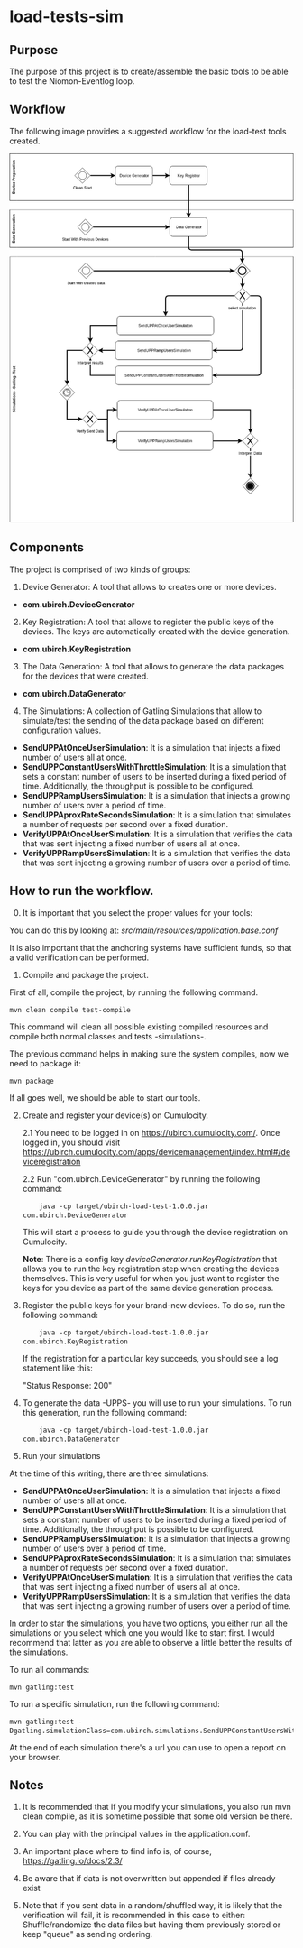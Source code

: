 # load-tests-sim

## Purpose

The purpose of this project is to create/assemble the basic tools to be able to test the Niomon-Eventlog loop.

## Workflow

The following image provides a suggested workflow for the load-test tools created.

![Load Test Workflow](https://raw.githubusercontent.com/ubirch/load-tests-sim/master/images/load-tests-wf.png "Load Test Workflow") 

## Components

The project is comprised of two kinds of groups:

1. Device Generator: A tool that allows to creates one or more devices. 

* **com.ubirch.DeviceGenerator**
    
2. Key Registration: A tool that allows to register the public keys of the devices. The keys are automatically created with the device generation. 

* **com.ubirch.KeyRegistration**

3. The Data Generation: A tool that allows to generate the data packages for the devices that were created.
    
* **com.ubirch.DataGenerator** 

4. The Simulations: A collection of Gatling Simulations that allow to simulate/test the sending of the data package based on different configuration values.

* **SendUPPAtOnceUserSimulation**: It is a simulation that injects a fixed number of users all at once. 
* **SendUPPConstantUsersWithThrottleSimulation**: It is a simulation that sets a constant number of users to be inserted during a fixed period of time.
Additionally, the throughput is possible to be configured. 
* **SendUPPRampUsersSimulation**: It is a simulation that injects a growing number of users over a period of time.
* **SendUPPAproxRateSecondsSimulation**: It is a simulation that simulates a number of requests per second over a fixed duration.
* **VerifyUPPAtOnceUserSimulation**: It is a simulation that verifies the data that was sent injecting a fixed number of users all at once.  
* **VerifyUPPRampUsersSimulation**: It is a simulation that verifies the data that was sent injecting a growing number of users over a period of time.


## How to run the workflow.

0. It is important that you select the proper values for your tools:

You can do this by looking at: *src/main/resources/application.base.conf*

It is also important that the anchoring systems have sufficient funds, so that a valid verification can be performed. 

1. Compile and package the project.

First of all, compile the project, by running the following command.

```shell
mvn clean compile test-compile
```

This command will clean all possible existing compiled  resources and compile both normal classes and tests -simulations-.

The previous command helps in making sure the system compiles, now we need to package it:

```shell
mvn package
```

If all goes well, we should be able to start our tools.

2. Create and register your device(s) on Cumulocity.

    2.1 You need to be logged in on <https://ubirch.cumulocity.com/>. Once logged in, you should visit 
     <https://ubirch.cumulocity.com/apps/devicemanagement/index.html#/deviceregistration>
     
    2.2 Run "com.ubirch.DeviceGenerator" by running the following command:
    
    ```shell
        java -cp target/ubirch-load-test-1.0.0.jar com.ubirch.DeviceGenerator 
    ```
    
    This will start a process to guide you through the device registration on Cumulocity.
    
    **Note**: There is a config key *deviceGenerator.runKeyRegistration* that allows you to run the key registration step when creating the devices themselves.
    This is very useful for when you just want to register the keys for you device as part of the same device generation process.
    
3. Register the public keys for your brand-new devices. To do so, run the following command:

    ```shell
        java -cp target/ubirch-load-test-1.0.0.jar com.ubirch.KeyRegistration 
    ```
    
    If the registration for a particular key succeeds, you should see a log statement like this:
    
    "Status Response: 200"

3. To generate the data -UPPS- you will use to run your simulations. To run this generation, run the following command:

    ```shell
        java -cp target/ubirch-load-test-1.0.0.jar com.ubirch.DataGenerator 
    ```

4. Run your simulations 

At the time of this writing, there are three simulations:

* **SendUPPAtOnceUserSimulation**: It is a simulation that injects a fixed number of users all at once. 
* **SendUPPConstantUsersWithThrottleSimulation**: It is a simulation that sets a constant number of users to be inserted during a fixed period of time.
Additionally, the throughput is possible to be configured. 
* **SendUPPRampUsersSimulation**: It is a simulation that injects a growing number of users over a period of time.
* **SendUPPAproxRateSecondsSimulation**: It is a simulation that simulates a number of requests per second over a fixed duration.
* **VerifyUPPAtOnceUserSimulation**: It is a simulation that verifies the data that was sent injecting a fixed number of users all at once.  
* **VerifyUPPRampUsersSimulation**: It is a simulation that verifies the data that was sent injecting a growing number of users over a period of time.

In order to star the simulations, you have two options, you either run all the simulations or you select which one you would like to start first.
I would recommend that latter as you are able to observe a little better the results of the simulations.

To run all commands:

```shell
mvn gatling:test
```

To run a specific simulation, run the following command:

```shell
mvn gatling:test -Dgatling.simulationClass=com.ubirch.simulations.SendUPPConstantUsersWithThrottleSimulation
```

At the end of each simulation there's a url you can use to open a report on your browser.

## Notes

1. It is recommended that if you modify your simulations, you also run mvn clean compile, as it is sometime possible that 
some old version be there. 

2. You can play with the principal values in the application.conf.

3. An important place where to find info is, of course, <https://gatling.io/docs/2.3/>

4. Be aware that if data is not overwritten but appended if files already exist

5. Note that if you sent data in a random/shuffled way, it is likely that the verification will fail, it is recommended in this case to either: 
Shuffle/randomize the data files but having them previously stored or keep "queue" as sending ordering.




